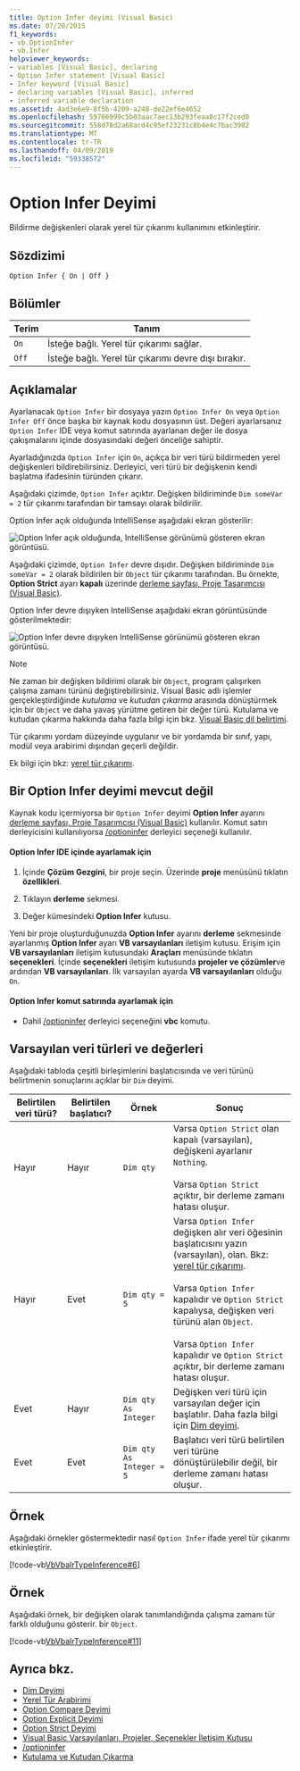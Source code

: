 ```yaml
---
title: Option Infer deyimi (Visual Basic)
ms.date: 07/20/2015
f1_keywords:
- vb.OptionInfer
- vb.Infer
helpviewer_keywords:
- variables [Visual Basic], declaring
- Option Infer statement [Visual Basic]
- Infer keyword [Visual Basic]
- declaring variables [Visual Basic], inferred
- inferred variable declaration
ms.assetid: 4ad3e6e9-8f5b-4209-a248-de22ef6e4652
ms.openlocfilehash: 59766999c5b03aac7aec13b293feaa8c17f2ced0
ms.sourcegitcommit: 558d78d2a68acd4c95ef23231c8b4e4c7bac3902
ms.translationtype: MT
ms.contentlocale: tr-TR
ms.lasthandoff: 04/09/2019
ms.locfileid: "59338572"
---
```

# <a name="option-infer-statement"></a>Option Infer Deyimi
Bildirme değişkenleri olarak yerel tür çıkarımı kullanımını etkinleştirir.  
  
## <a name="syntax"></a>Sözdizimi  
  
```  
Option Infer { On | Off }  
```  
  
## <a name="parts"></a>Bölümler  
  
|Terim|Tanım|  
|---|---|  
|`On`|İsteğe bağlı. Yerel tür çıkarımı sağlar.|  
|`Off`|İsteğe bağlı. Yerel tür çıkarımı devre dışı bırakır.|  
  
## <a name="remarks"></a>Açıklamalar  
 Ayarlanacak `Option Infer` bir dosyaya yazın `Option Infer On` veya `Option Infer Off` önce başka bir kaynak kodu dosyasının üst. Değeri ayarlarsanız `Option Infer` IDE veya komut satırında ayarlanan değer ile dosya çakışmalarını içinde dosyasındaki değeri önceliğe sahiptir.  
  
 Ayarladığınızda `Option Infer` için `On`, açıkça bir veri türü bildirmeden yerel değişkenleri bildirebilirsiniz. Derleyici, veri türü bir değişkenin kendi başlatma ifadesinin türünden çıkarır.  
  
 Aşağıdaki çizimde, `Option Infer` açıktır. Değişken bildiriminde `Dim someVar = 2` tür çıkarımı tarafından bir tamsayı olarak bildirilir.

 Option Infer açık olduğunda IntelliSense aşağıdaki ekran gösterilir: 
  
 ![Option Infer açık olduğunda, IntelliSense görünümü gösteren ekran görüntüsü.](./media/option-infer-statement/option-infer-as-integer-on.png)  
  
 Aşağıdaki çizimde, `Option Infer` devre dışıdır. Değişken bildiriminde `Dim someVar = 2` olarak bildirilen bir `Object` tür çıkarımı tarafından. Bu örnekte, **Option Strict** ayarı **kapalı** üzerinde [derleme sayfası, Proje Tasarımcısı (Visual Basic)](/visualstudio/ide/reference/compile-page-project-designer-visual-basic).  
  
 Option Infer devre dışıyken IntelliSense aşağıdaki ekran görüntüsünde gösterilmektedir:
 
 ![Option Infer devre dışıyken IntelliSense görünümü gösteren ekran görüntüsü.](./media/option-infer-statement/option-infer-as-object-off.png)  
  
> [!NOTE]
>  Ne zaman bir değişken bildirimi olarak bir `Object`, program çalışırken çalışma zamanı türünü değiştirebilirsiniz. Visual Basic adlı işlemler gerçekleştirdiğinde *kutulama* ve *kutudan çıkarma* arasında dönüştürmek için bir `Object` ve daha yavaş yürütme getiren bir değer türü. Kutulama ve kutudan çıkarma hakkında daha fazla bilgi için bkz. [Visual Basic dil belirtimi](~/_vblang/spec/conversions.md#value-type-conversions).
  
 Tür çıkarımı yordam düzeyinde uygulanır ve bir yordamda bir sınıf, yapı, modül veya arabirimi dışından geçerli değildir.  
  
 Ek bilgi için bkz: [yerel tür çıkarımı](../../../visual-basic/programming-guide/language-features/variables/local-type-inference.md).  
  
## <a name="when-an-option-infer-statement-is-not-present"></a>Bir Option Infer deyimi mevcut değil  
 Kaynak kodu içermiyorsa bir `Option Infer` deyimi **Option Infer** ayarını [derleme sayfası, Proje Tasarımcısı (Visual Basic)](/visualstudio/ide/reference/compile-page-project-designer-visual-basic) kullanılır. Komut satırı derleyicisini kullanılıyorsa [/optioninfer](../../../visual-basic/reference/command-line-compiler/optioninfer.md) derleyici seçeneği kullanılır.  
  
#### <a name="to-set-option-infer-in-the-ide"></a>Option Infer IDE içinde ayarlamak için  
  
1. İçinde **Çözüm Gezgini**, bir proje seçin. Üzerinde **proje** menüsünü tıklatın **özellikleri**.  
  
2. Tıklayın **derleme** sekmesi.  
  
3. Değer kümesindeki **Option Infer** kutusu.  
  
 Yeni bir proje oluşturduğunuzda **Option Infer** ayarını **derleme** sekmesinde ayarlanmış **Option Infer** ayarı **VB varsayılanları** iletişim kutusu. Erişim için **VB varsayılanları** iletişim kutusundaki **Araçları** menüsünde tıklatın **seçenekleri**. İçinde **seçenekleri** iletişim kutusunda **projeler ve çözümler**ve ardından **VB varsayılanları**. İlk varsayılan ayarda **VB varsayılanları** olduğu `On`.  
  
#### <a name="to-set-option-infer-on-the-command-line"></a>Option Infer komut satırında ayarlamak için  
  
-   Dahil [/optioninfer](../../../visual-basic/reference/command-line-compiler/optioninfer.md) derleyici seçeneğini **vbc** komutu.  
  
## <a name="default-data-types-and-values"></a>Varsayılan veri türleri ve değerleri  
 Aşağıdaki tabloda çeşitli birleşimlerini başlatıcısında ve veri türünü belirtmenin sonuçlarını açıklar bir `Dim` deyimi.  
  
|Belirtilen veri türü?|Belirtilen başlatıcı?|Örnek|Sonuç|  
|---|---|---|---|  
|Hayır|Hayır|`Dim qty`|Varsa `Option Strict` olan kapalı (varsayılan), değişkeni ayarlanır `Nothing`.<br /><br /> Varsa `Option Strict` açıktır, bir derleme zamanı hatası oluşur.|  
|Hayır|Evet|`Dim qty = 5`|Varsa `Option Infer` değişken alır veri öğesinin başlatıcısını yazın (varsayılan), olan. Bkz: [yerel tür çıkarımı](../../../visual-basic/programming-guide/language-features/variables/local-type-inference.md).<br /><br /> Varsa `Option Infer` kapalıdır ve `Option Strict` kapalıysa, değişken veri türünü alan `Object`.<br /><br /> Varsa `Option Infer` kapalıdır ve `Option Strict` açıktır, bir derleme zamanı hatası oluşur.|  
|Evet|Hayır|`Dim qty As Integer`|Değişken veri türü için varsayılan değer için başlatılır. Daha fazla bilgi için [Dim deyimi](../../../visual-basic/language-reference/statements/dim-statement.md).|  
|Evet|Evet|`Dim qty  As Integer = 5`|Başlatıcı veri türü belirtilen veri türüne dönüştürülebilir değil, bir derleme zamanı hatası oluşur.|  
  
## <a name="example"></a>Örnek  
 Aşağıdaki örnekler göstermektedir nasıl `Option Infer` ifade yerel tür çıkarımı etkinleştirir.  
  
 [!code-vb[VbVbalrTypeInference#6](~/samples/snippets/visualbasic/VS_Snippets_VBCSharp/VbVbalrTypeInference/VB/Class1.vb#6)]  
  
## <a name="example"></a>Örnek  
 Aşağıdaki örnek, bir değişken olarak tanımlandığında çalışma zamanı tür farklı olduğunu gösterir. bir `Object`.  
  
 [!code-vb[VbVbalrTypeInference#11](~/samples/snippets/visualbasic/VS_Snippets_VBCSharp/VbVbalrTypeInference/VB/Class1.vb#11)]  
  
## <a name="see-also"></a>Ayrıca bkz.

- [Dim Deyimi](../../../visual-basic/language-reference/statements/dim-statement.md)
- [Yerel Tür Arabirimi](../../../visual-basic/programming-guide/language-features/variables/local-type-inference.md)
- [Option Compare Deyimi](../../../visual-basic/language-reference/statements/option-compare-statement.md)
- [Option Explicit Deyimi](../../../visual-basic/language-reference/statements/option-explicit-statement.md)
- [Option Strict Deyimi](../../../visual-basic/language-reference/statements/option-strict-statement.md)
- [Visual Basic Varsayılanları, Projeler, Seçenekler İletişim Kutusu](/visualstudio/ide/reference/visual-basic-defaults-projects-options-dialog-box)
- [/optioninfer](../../../visual-basic/reference/command-line-compiler/optioninfer.md)
- [Kutulama ve Kutudan Çıkarma](../../../csharp/programming-guide/types/boxing-and-unboxing.md)
